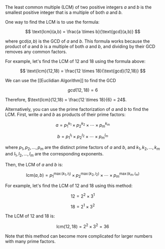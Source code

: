 The least common multiple (LCM) of two positive integers $a$ and $b$ is the smallest positive integer that is a multiple of both $a$ and $b$. 

One way to find the LCM is to use the formula:

$$
\text{lcm}(a,b) = \frac{a \times b}{\text{gcd}(a,b)}
$$

where $\text{gcd}(a,b)$ is the GCD of $a$ and $b$. This formula works because the product of $a$ and $b$ is a multiple of both $a$ and $b$, and dividing by their GCD removes any common factors.

For example, let's find the LCM of 12 and 18 using the formula above:

$$
\text{lcm}(12,18) = \frac{12 \times 18}{\text{gcd}(12,18)}
$$

We can use the [[Euclidian Algorithm]] to find the GCD

$$
gcd(12, 18) = 6
$$

Therefore, $\text{lcm}(12,18) = \frac{12 \times 18}{6} = 24$.

Alternatively, you can use the prime factorization of $a$ and $b$ to find the LCM. First, write $a$ and $b$ as products of their prime factors:

$$
a = p_1^{k_1} \times p_2^{k_2} \times \cdots \times p_m^{k_m}
$$

$$
b = p_1^{l_1} \times p_2^{l_2} \times \cdots \times p_m^{l_m}
$$

where $p_1, p_2, \dots, p_m$ are the distinct prime factors of $a$ and $b$, and $k_1, k_2, \dots, k_m$ and $l_1, l_2, \dots, l_m$ are the corresponding exponents.

Then, the LCM of $a$ and $b$ is:

$$
\text{lcm}(a,b) = p_1^{\max(k_1,l_1)} \times p_2^{\max(k_2,l_2)} \times \cdots \times p_m^{\max(k_m,l_m)}
$$

For example, let's find the LCM of 12 and 18 using this method:

$$
12 = 2^2 \times 3^1
$$

$$
18 = 2^1 \times 3^2
$$

The LCM of 12 and 18 is:

$$
\text{lcm}(12,18) = 2^2 \times 3^2 = 36
$$

Note that this method can become more complicated for larger numbers with many prime factors.